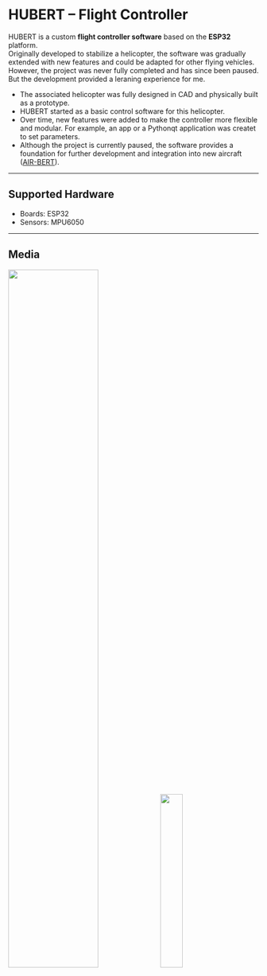 # HUBERT – Flight Controller  

HUBERT is a custom **flight controller software** based on the **ESP32** platform.  
Originally developed to stabilize a helicopter, the software was gradually extended with new features and could be adapted for other flying vehicles.  
However, the project was never fully completed and has since been paused. But the development provided a leraning experience for me.

- The associated helicopter was fully designed in CAD and physically built as a prototype.  
- HUBERT started as a basic control software for this helicopter.  
- Over time, new features were added to make the controller more flexible and modular. For example, an app or a Pythonqt application was createt to set parameters.
- Although the project is currently paused, the software provides a foundation for further development and integration into new aircraft ([AIR-BERT](https://github.com/fynnal98/AIR-BERT)).
  
---
## Supported Hardware  

- Boards: ESP32  
- Sensors: MPU6050  
---
## Media  
<img src="https://github.com/user-attachments/assets/8f96b063-4589-47f9-af94-fcfd7c3f4ac1" width="60%" />  
<img src="https://github.com/user-attachments/assets/15ce14dd-6e20-43ae-b327-3eb1f5047778" width="29.88%" />  

